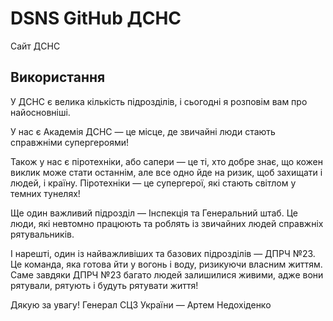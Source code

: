 # DSNS GitHub ДСНС

Сайт ДСНС

## Використання
У ДСНС є велика кількість підрозділів, і сьогодні я розповім вам про найосновніші.

У нас є Академія ДСНС — це місце, де звичайні люди стають справжніми супергероями!

Також у нас є піротехніки, або сапери — це ті, хто добре знає, що кожен виклик може стати останнім, але все одно йде на ризик, щоб захищати і людей, і країну. Піротехніки — це супергерої, які стають світлом у темних тунелях!

Ще один важливий підрозділ — Інспекція та Генеральний штаб. Це люди, які невтомно працюють та роблять із звичайних людей справжніх рятувальників.

І нарешті, один із найважливіших та базових підрозділів — ДПРЧ №23. Це команда, яка готова йти у вогонь і воду, ризикуючи власним життям. Саме завдяки ДПРЧ №23 багато людей залишилися живими, адже вони рятували, рятують і будуть рятувати життя!

Дякую за увагу!
Генерал СЦЗ України — Артем Недохіденко
